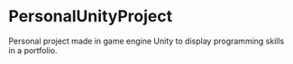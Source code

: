 # PersonalUnityProject
Personal project made in game engine Unity to display programming skills in a portfolio.

